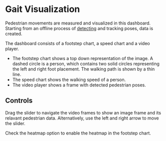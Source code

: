 # Gait Visualization

Pedestrian movements are measured and visualized in this dashboard.
Starting from an offline process of [detecting](https://github.com/CMU-Perceptual-Computing-Lab/openpose) and tracking poses, data is created.

The dashboard consists of a footstep chart, a speed chart and a video player.

- The footstep chart shows a top down representation of the image. A dashed circle is a person, which contains two solid circles representing the left and right foot placement. The walking path is shown by a thin line.
- The speed chart shows the walking speed of a person.
- The video player shows a frame with detected pedestrian poses. 

## Controls
Drag the slider to navigate the video frames to show an image frame and its relavant pedestrian data.
Alternatively, use the left and right arrow to move the slider. 

Check the heatmap option to enable the heatmap in the footstep chart.
